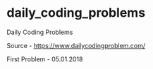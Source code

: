 # daily_coding_problems
Daily Coding Problems

Source - https://www.dailycodingproblem.com/

First Problem - 05.01.2018
